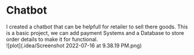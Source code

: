 # Chatbot
I created a chatbot that can be helpfull for retailer to sell there goods.
This is a basic project, we can add payment Systems and a Database to store order details to make it for functional.  
![plot](.idea/Screenshot 2022-07-16 at 9.38.19 PM.png)
